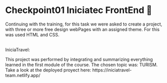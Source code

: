 <h1>Checkpoint01 Iniciatec FrontEnd 🚀</h1>
<p>Continuing with the training, for this task we were asked to create a project, with three or more free design webPages with an assigned theme.
For this was used HTML and CSS.</p>
<br>
<span>IniciaTravel:</span>
<p>This project was performed by integrating and summarizing everything learned in the first module of the course.
The chosen topic was: TURISM. <br>
Take a look at the deployed proyect here: https://iniciatravel-team.netlify.app/</p>
